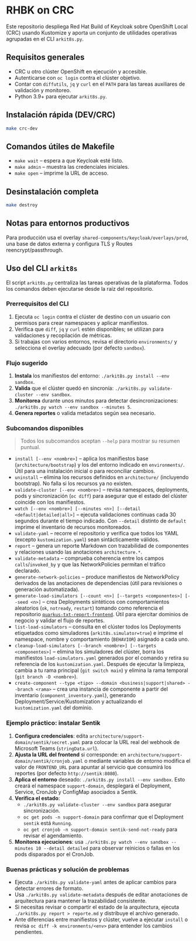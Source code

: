 # RHBK on CRC

Este repositorio despliega Red Hat Build of Keycloak sobre OpenShift Local (CRC) usando Kustomize y aporta un conjunto de utilidades operativas agrupadas en el CLI `arkit8s.py`.

## Requisitos generales

- CRC u otro clúster OpenShift en ejecución y accesible.
- Autenticarse con `oc login` contra el clúster objetivo.
- Contar con `diffutils`, `jq` y `curl` en el `PATH` para las tareas auxiliares de validación y monitoreo.
- Python 3.9+ para ejecutar `arkit8s.py`.

## Instalación rápida (DEV/CRC)

```bash
make crc-dev
```

## Comandos útiles de Makefile

- `make wait` – espera a que Keycloak esté listo.
- `make admin` – muestra las credenciales iniciales.
- `make open` – imprime la URL de acceso.

## Desinstalación completa

```bash
make destroy
```

## Notas para entornos productivos

Para producción usa el overlay `shared-components/keycloak/overlays/prod`, una base de datos externa y configura TLS y Routes reencrypt/passthrough.

## Uso del CLI `arkit8s`

<!-- BEGIN ARKIT8S HELP -->
El script `arkit8s.py` centraliza las tareas operativas de la plataforma. Todos los comandos deben ejecutarse desde la raíz del repositorio.

### Prerrequisitos del CLI

1. Ejecuta `oc login` contra el clúster de destino con un usuario con permisos para crear namespaces y aplicar manifiestos.
2. Verifica que `diff`, `jq` y `curl` estén disponibles; se utilizan para validaciones y recopilación de métricas.
3. Si trabajas con varios entornos, revisa el directorio `environments/` y selecciona el overlay adecuado (por defecto `sandbox`).

### Flujo sugerido

1. **Instala** los manifiestos del entorno: `./arkit8s.py install --env sandbox`.
2. **Valida** que el clúster quedó en sincronía: `./arkit8s.py validate-cluster --env sandbox`.
3. **Monitorea** durante unos minutos para detectar desincronizaciones: `./arkit8s.py watch --env sandbox --minutes 5`.
4. **Genera reportes** o valida metadatos según sea necesario.

### Subcomandos disponibles

> Todos los subcomandos aceptan `--help` para mostrar su resumen puntual.

- `install [--env <nombre>]` – aplica los manifiestos base (`architecture/bootstrap`) y los del entorno indicado en `environments/`. Útil para una instalación inicial o para reconciliar cambios.
- `uninstall` – elimina los recursos definidos en `architecture/` (incluyendo bootstrap). No falla si los recursos ya no existen.
- `validate-cluster [--env <nombre>]` – revisa namespaces, deployments, pods y sincronización (`oc diff`) para asegurar que el estado del clúster coincide con los manifiestos.
- `watch [--env <nombre>] [--minutes <n>] [--detail <default|detailed|all>]` – ejecuta validaciones continuas cada 30 segundos durante el tiempo indicado. Con `--detail` distinto de `default` imprime el inventario de recursos monitoreados.
- `validate-yaml` – recorre el repositorio y verifica que todos los YAML (excepto `kustomization.yaml`) sean sintácticamente válidos.
- `report` – genera un reporte Markdown con trazabilidad de componentes y relaciones usando las anotaciones `architecture.*`.
- `validate-metadata` – comprueba coherencia entre los campos `calls`/`invoked_by` y que las NetworkPolicies permitan el tráfico declarado.
- `generate-network-policies` – produce manifiestos de NetworkPolicy derivados de las anotaciones de dependencias (útil para revisiones o generación automatizada).
- `generate-load-simulators [--count <n>] [--targets <componentes>] [--seed <n>]` – crea Deployments sintéticos con comportamientos aleatorios (`ok`, `notready`, `restart`) tomando como referencia el repositorio [`quarkus-txt-report-frontend`](https://github.com/scanalesespinoza/quarkus-txt-report-frontend). Útil para ejercitar dominios de negocio y validar el flujo de reportes.
- `list-load-simulators` – consulta en el clúster todos los Deployments etiquetados como simuladores (`arkit8s.simulator=true`) e imprime el namespace, nombre y comportamiento (`BEHAVIOR`) asignado a cada uno.
- `cleanup-load-simulators [--branch <nombre>] [--targets <componentes>]` – elimina los simuladores del clúster, borra los manifiestos `load-simulators.yaml` generados por el comando y retira su referencia de los `kustomization.yaml`.  Después de ejecutar la limpieza, cambia a tu rama principal (`git switch main`) y elimina la rama temporal (`git branch -D <nombre>`).
- `create-component --type <tipo> --domain <business|support|shared> --branch <rama>` – crea una instancia de componente a partir del inventario (`component_inventory.yaml`), generando Deployment/Service/Kustomization y actualizando el `kustomization.yaml` del dominio.

### Ejemplo práctico: instalar **Sentik**

1. **Configura credenciales**: edita `architecture/support-domain/sentik/secret.yaml` para colocar la URL real del webhook de Microsoft Teams (`stringData.url`).
2. **Ajusta la URL del frontend** si corresponde: en `architecture/support-domain/sentik/cronjob.yaml` o mediante variables de entorno modifica el valor de `FRONTEND_URL` para apuntar al servicio que consumirá los reportes (por defecto `http://sentik:8080`).
3. **Aplica el entorno** deseado: `./arkit8s.py install --env sandbox`. Esto creará el namespace `support-domain`, desplegará el Deployment, Service, CronJob y ConfigMap asociados a Sentik.
4. **Verifica el estado**: 
   - `./arkit8s.py validate-cluster --env sandbox` para asegurar sincronización.
   - `oc get pods -n support-domain` para confirmar que el Deployment `sentik` está `Running`.
   - `oc get cronjob -n support-domain sentik-send-not-ready` para revisar el agendamiento.
5. **Monitorea ejecuciones**: usa `./arkit8s.py watch --env sandbox --minutes 10 --detail detailed` para observar reinicios o fallas en los pods disparados por el CronJob.

### Buenas prácticas y solución de problemas

- Ejecuta `./arkit8s.py validate-yaml` antes de aplicar cambios para detectar errores de formato.
- Usa `./arkit8s.py validate-metadata` después de editar anotaciones de arquitectura para mantener la trazabilidad consistente.
- Si necesitas revisar o compartir el estado de la arquitectura, ejecuta `./arkit8s.py report > reporte.md` y distribuye el archivo generado.
- Ante diferencias entre manifiestos y clúster, vuelve a ejecutar `install` o revisa `oc diff -k environments/<env>` para entender los cambios pendientes.
<!-- END ARKIT8S HELP -->
